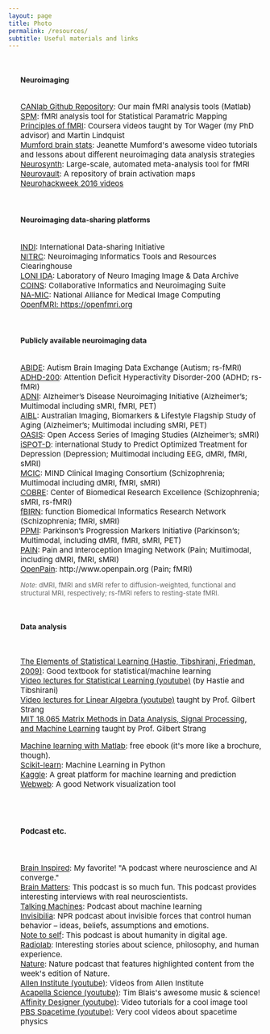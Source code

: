 ```yaml
---
layout: page
title: Photo
permalink: /resources/
subtitle: Useful materials and links
---
```


<ul>
<br>
<h4>Neuroimaging</h4>
<br>
<span style="font-size: 15px !important;">
<a href="https://github.com/canlab">CANlab Github Repository</a>: Our main fMRI analysis tools (Matlab)<br>
<a href="http://www.fil.ion.ucl.ac.uk/spm/">SPM</a>: fMRI analysis tool for Statistical Paramatric Mapping<br>
<a href="https://www.youtube.com/channel/UC_BIby85hZmcItMrkAlc8eA">Principles of fMRI</a>: Coursera videos taught by Tor Wager (my PhD advisor) and Martin Lindquist<br>
<a href="https://www.youtube.com/channel/UCZ7gF0zm35FwrFpDND6DWeA">Mumford brain stats</a>: Jeanette Mumford's awesome video tutorials and lessons about different neuroimaging data analysis strategies<br>
<a href="http://neurosynth.org/">Neurosynth</a>: Large-scale, automated meta-analysis tool for fMRI<br>
<a href="http://neurovault.org/">Neurovault</a>: A repository of brain activation maps<br>
<a href="https://www.youtube.com/playlist?list=PLEdFhTRBFLObkatJOX9wp3BCueH4wNSl7"> Neurohackweek 2016 videos</a><br></span>

<br>
<br>
<h4> Neuroimaging data-sharing platforms</h4>
<br>

<span style="font-size: 15px !important;">
<a href="http://fcon_1000.projects.nitrc.org/">INDI</a>: International Data-sharing Initiative<br>
<a href="http://www.nitrc.org/">NITRC</a>: Neuroimaging Informatics Tools and Resources Clearinghouse<br>
<a href="https://ida.loni.usc.edu/login.jsp">LONI IDA</a>: Laboratory of Neuro Imaging Image & Data Archive<br>
<a href="http://coins.mrn.org/">COINS</a>: Collaborative Informatics and Neuroimaging Suite<br>
<a href="http://wiki.na-mic.org/Wiki/index.php/Main_Page">NA-MIC</a>: National Alliance for Medical Image Computing<br> 
<a href="https://openfmri.org/">OpenfMRI: https://openfmri.org</a><br></span>  

<br>
<br>
<h4> Publicly available neuroimaging data</h4>
<br>

<span style="font-size: 15px !important;">
<a href="http://fcon_1000.projects.nitrc.org/indi/abide/">ABIDE</a>:
Autism Brain Imaging Data Exchange (Autism; rs-fMRI)<br>
<a href="http://fcon_1000.projects.nitrc.org/indi/adhd200/">ADHD-200</a>: 
Attention Deficit Hyperactivity Disorder-200 (ADHD; rs-fMRI)<br>
<a href="http://adni.loni.usc.edu/">ADNI</a>: 
Alzheimer’s Disease Neuroimaging Initiative (Alzheimer’s; Multimodal including sMRI, fMRI, PET)<br>
<a href="https://aibl.csiro.au/">AIBL</a>:
Australian Imaging, Biomarkers & Lifestyle Flagship Study of Aging (Alzheimer’s; Multimodal including sMRI, PET)<br>
<a href="http://oasis-brains.org/">OASIS</a>: Open Access Series of Imaging Studies (Alzheimer’s; sMRI)<br>
<a href="http://www.brainresource.com/home.html">iSPOT-D</a>:
international Study to Predict Optimized Treatment for Depression (Depression; Multimodal including EEG, dMRI, fMRI, sMRI)<br>
<a href="http://coins.mrn.org">MCIC</a>:
MIND Clinical Imaging Consortium (Schizophrenia; Multimodal including dMRI, fMRI, sMRI)<br>
<a href="http://fcon_1000.projects.nitrc.org/indi/retro/cobre.html">COBRE</a>:
Center of Biomedical Research Excellence (Schizophrenia; sMRI, rs-fMRI)<br>
<a href="http://www.schizconnect.org/">fBIRN</a>:
function Biomedical Informatics Research Network (Schizophrenia; fMRI, sMRI)<br>
<a href="http://www.ppmi-info.org/">PPMI</a>:
Parkinson’s Progression Markers Initiative (Parkinson’s; Multimodal, including dMRI, fMRI, sMRI, PET)<br>
<a href="http://www.painrepository.org/">PAIN</a>:
Pain and Interoception Imaging Network (Pain; Multimodal, including dMRI, fMRI, sMRI)<br>
<a href="http://www.openpain.org/">OpenPain</a>:
http://www.openpain.org (Pain; fMRI)<br></span>

<p><span style="font-size: 13px !important;color: #666;"><i>Note</i>: dMRI, fMRI and sMRI refer to diffusion-weighted, functional and structural MRI, respectively; rs-fMRI refers to resting-state fMRI.</span></p>

<br>
<h4>Data analysis</h4>
<br>

<span style="font-size: 15px !important;">

<a href="https://statweb.stanford.edu/~tibs/ElemStatLearn/">The Elements of Statistical Learning (Hastie, Tibshirani, Friedman, 2009)</a>: Good textbook for statistical/machine learning<br>
<a href="https://www.youtube.com/channel/UC4OWDcPB1peiBXDfCSZ3h-w">Video lectures for Statistical Learning (youtube)</a> (by Hastie and Tibshirani)<br>
<a href="https://www.youtube.com/playlist?list=PLE7DDD91010BC51F8">Video lectures for Linear Algebra (youtube)</a> taught by Prof. Gilbert Strang<br>
<a href="https://www.youtube.com/watch?v=Cx5Z-OslNWE&list=PLUl4u3cNGP63oMNUHXqIUcrkS2PivhN3k">MIT 18.065 Matrix Methods in Data Analysis, Signal Processing, and Machine Learning</a> taught by Prof. Gilbert Strang<br>

<a href="https://www.mathworks.com/campaigns/products/offer/machine-learning-with-matlab.html?s_tid=%20nd_bb15">Machine learning with Matlab</a>: free ebook (it's more like a brochure, though).<br>
<a href="http://scikit-learn.org/stable/">Scikit-learn</a>: Machine Learning in Python<br>
<a href="https://www.kaggle.com/">Kaggle</a>: A great platform for machine learning and prediction<br>
<a href="http://danlarremore.com/webweb/">Webweb</a>: A good Network visualization tool<br></span>

<br>
<br>
<h4>Podcast etc.</h4>
<br>

<span style="font-size: 15px !important;">

<a href="https://braininspired.co/">Brain Inspired</a>: My favorite! "A podcast where neuroscience and AI converge." <br>
<a href="http://brainpodcast.com">Brain Matters</a>: This podcast is so much fun. This podcast provides interesting interviews with real neuroscientists.<br>
<a href="http://www.thetalkingmachines.com/">Talking Machines</a>: Podcast about machine learning<br>
<a href="http://www.npr.org/programs/invisibilia/">Invisibilia</a>: NPR podcast about invisible forces that control human behavior – ideas, beliefs, assumptions and emotions.<br>
<a href="http://www.npr.org/podcasts/452538677/note-to-self">Note to self</a>: This podcast is about humanity in digital age.<br>
<a href="http://www.radiolab.org/series/podcasts/">Radiolab</a>: Interesting stories about science, philosophy, and human experience.<br>
<a href="http://www.nature.com/nature/podcast/">Nature</a>: Nature podcast that features highlighted content from the week's edition of Nature.<br>
<a href="https://www.youtube.com/channel/UCGkP8eCPut_4mW-KEKKnzqw">Allen Institute (youtube)</a>: Videos from Allen Institute<br>
<a href="https://www.youtube.com/user/acapellascience"> Acapella Science (youtube)</a>: Tim Blais's awesome music & science!<br>
<a href="https://www.youtube.com/channel/UCAYTwFk4xCES4-AaYus9yZA">Affinity Designer (youtube)</a>: Video tutorials for a cool image tool<br>
<a href="https://www.youtube.com/channel/UC7_gcs09iThXybpVgjHZ_7g">PBS Spacetime (youtube)</a>: Very cool videos about spacetime physics<br></span>
</ul>
